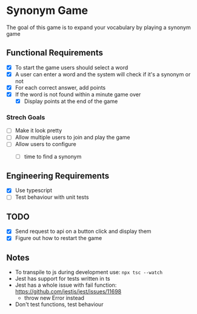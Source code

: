 # Synonym Game

The goal of this game is to expand your vocabulary by playing a synonym game

## Functional Requirements

- [x] To start the game users should select a word
- [x] A user can enter a word and the system will check if it's a synonym or not
- [x] For each correct answer, add points
- [x] If the word is not found within a minute game over
    - [x] Display points at the end of the game

### Strech Goals

- [ ] Make it look pretty
- [ ] Allow multiple users to join and play the game
- [ ] Allow users to configure
    - [ ] time to find a synonym 


## Engineering Requirements

- [x] Use typescript
- [ ] Test behaviour with unit tests

## TODO

- [x] Send request to api on a button click and display them 
- [x] Figure out how to restart the game

## Notes

- To transpile to js during development use: `npx tsc --watch` 
- Jest has support for tests written in ts
- Jest has a whole issue with fail function: https://github.com/jestjs/jest/issues/11698 
    - throw new Error instead
- Don't test functions, test behaviour

